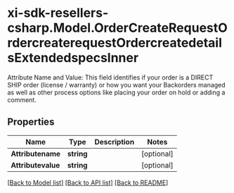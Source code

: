 # xi-sdk-resellers-csharp.Model.OrderCreateRequestOrdercreaterequestOrdercreatedetailsExtendedspecsInner
Attribute Name and Value: This field identifies if your order is a DIRECT SHIP order (license / warranty) or how you want your Backorders managed as well as other process options like placing your order on hold or adding a comment. 

## Properties

Name | Type | Description | Notes
------------ | ------------- | ------------- | -------------
**Attributename** | **string** |  | [optional] 
**Attributevalue** | **string** |  | [optional] 

[[Back to Model list]](../README.md#documentation-for-models) [[Back to API list]](../README.md#documentation-for-api-endpoints) [[Back to README]](../README.md)

